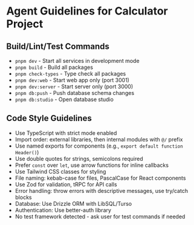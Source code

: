 # Agent Guidelines for Calculator Project

## Build/Lint/Test Commands
- `pnpm dev` - Start all services in development mode
- `pnpm build` - Build all packages
- `pnpm check-types` - Type check all packages
- `pnpm dev:web` - Start web app only (port 3001)
- `pnpm dev:server` - Start server only (port 3000)
- `pnpm db:push` - Push database schema changes
- `pnpm db:studio` - Open database studio

## Code Style Guidelines
- Use TypeScript with strict mode enabled
- Import order: external libraries, then internal modules with `@/` prefix
- Use named exports for components (e.g., `export default function Header()`)
- Use double quotes for strings, semicolons required
- Prefer `const` over `let`, use arrow functions for inline callbacks
- Use Tailwind CSS classes for styling
- File naming: kebab-case for files, PascalCase for React components
- Use Zod for validation, tRPC for API calls
- Error handling: throw errors with descriptive messages, use try/catch blocks
- Database: Use Drizzle ORM with LibSQL/Turso
- Authentication: Use better-auth library
- No test framework detected - ask user for test commands if needed